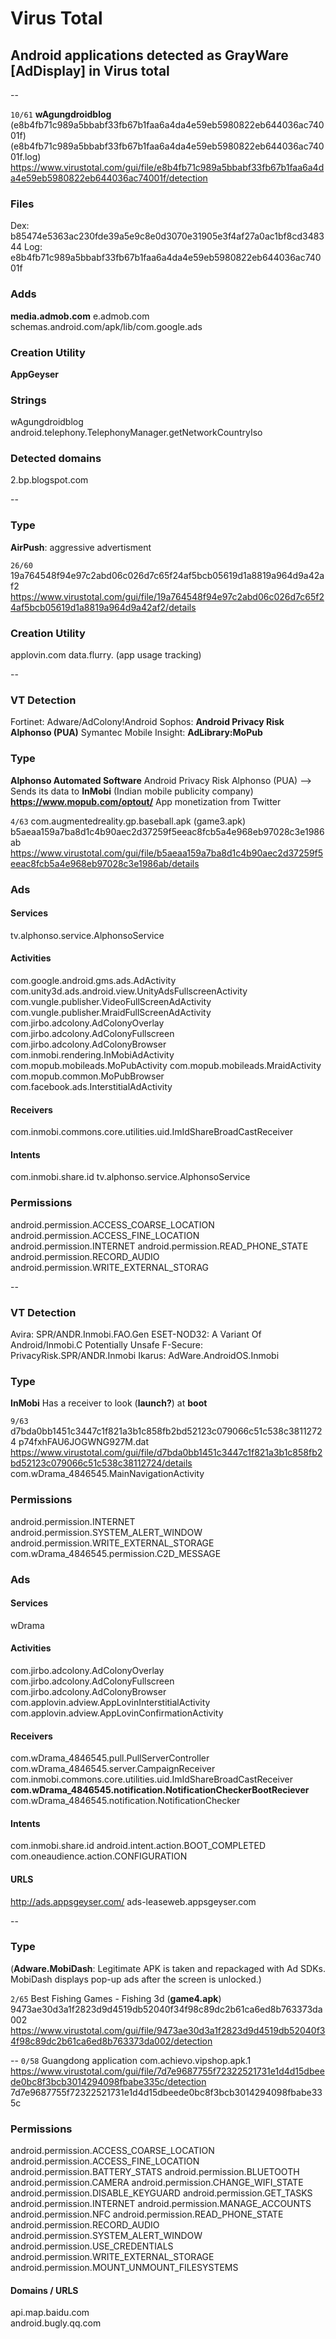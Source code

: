 # Virus Total

## Android applications detected as GrayWare [AdDisplay] in Virus total
--


```10/61```
**wAgungdroidblog**
(e8b4fb71c989a5bbabf33fb67b1faa6a4da4e59eb5980822eb644036ac74001f)
(e8b4fb71c989a5bbabf33fb67b1faa6a4da4e59eb5980822eb644036ac74001f.log)
https://www.virustotal.com/gui/file/e8b4fb71c989a5bbabf33fb67b1faa6a4da4e59eb5980822eb644036ac74001f/detection


### Files
Dex:
b85474e5363ac230fde39a5e9c8e0d3070e31905e3f4af27a0ac1bf8cd348344
Log:
e8b4fb71c989a5bbabf33fb67b1faa6a4da4e59eb5980822eb644036ac74001f

### Adds
**media.admob.com**
e.admob.com
schemas.android.com/apk/lib/com.google.ads

### Creation Utility
**AppGeyser**

### Strings
wAgungdroidblog
android.telephony.TelephonyManager.getNetworkCountryIso

### Detected domains
2.bp.blogspot.com







--


### Type
**AirPush**: aggressive advertisment


```26/60```
19a764548f94e97c2abd06c026d7c65f24af5bcb05619d1a8819a964d9a42af2
https://www.virustotal.com/gui/file/19a764548f94e97c2abd06c026d7c65f24af5bcb05619d1a8819a964d9a42af2/details

### Creation Utility
applovin.com
data.flurry. (app usage tracking)






-- 



### VT Detection
Fortinet: Adware/AdColony!Android
Sophos: **Android Privacy Risk Alphonso (PUA)**
Symantec Mobile Insight: **AdLibrary:MoPub**

### Type
**Alphonso Automated Software**
Android Privacy Risk Alphonso (PUA)
--> Sends its data to **InMobi** (Indian mobile publicity company)
**https://www.mopub.com/optout/** App monetization from Twitter


```4/63```
com.augmentedreality.gp.baseball.apk (game3.apk)
b5aeaa159a7ba8d1c4b90aec2d37259f5eeac8fcb5a4e968eb97028c3e1986ab
https://www.virustotal.com/gui/file/b5aeaa159a7ba8d1c4b90aec2d37259f5eeac8fcb5a4e968eb97028c3e1986ab/details

### Ads
#### Services
tv.alphonso.service.AlphonsoService
#### Activities
com.google.android.gms.ads.AdActivity 
com.unity3d.ads.android.view.UnityAdsFullscreenActivity 
com.vungle.publisher.VideoFullScreenAdActivity 
com.vungle.publisher.MraidFullScreenAdActivity 
com.jirbo.adcolony.AdColonyOverlay 
com.jirbo.adcolony.AdColonyFullscreen 
com.jirbo.adcolony.AdColonyBrowser 
com.inmobi.rendering.InMobiAdActivity 
com.mopub.mobileads.MoPubActivity 
com.mopub.mobileads.MraidActivity 
com.mopub.common.MoPubBrowser 
com.facebook.ads.InterstitialAdActivity 
#### Receivers
com.inmobi.commons.core.utilities.uid.ImIdShareBroadCastReceiver
#### Intents
com.inmobi.share.id
tv.alphonso.service.AlphonsoService

### Permissions
android.permission.ACCESS_COARSE_LOCATION 
android.permission.ACCESS_FINE_LOCATION 
android.permission.INTERNET 
android.permission.READ_PHONE_STATE 
android.permission.RECORD_AUDIO 
android.permission.WRITE_EXTERNAL_STORAG







--



### VT Detection
Avira: SPR/ANDR.Inmobi.FAO.Gen
ESET-NOD32: A Variant Of Android/Inmobi.C Potentially Unsafe
F-Secure: PrivacyRisk.SPR/ANDR.Inmobi
Ikarus: AdWare.AndroidOS.Inmobi

### Type
**InMobi** 
Has a receiver to look (**launch?**) at **boot**

```9/63```
d7bda0bb1451c3447c1f821a3b1c858fb2bd52123c079066c51c538c38112724
p74fxhFAU6JOGWNG927M.dat
https://www.virustotal.com/gui/file/d7bda0bb1451c3447c1f821a3b1c858fb2bd52123c079066c51c538c38112724/details
com.wDrama_4846545.MainNavigationActivity

### Permissions
android.permission.INTERNET 
android.permission.SYSTEM_ALERT_WINDOW 
android.permission.WRITE_EXTERNAL_STORAGE 
com.wDrama_4846545.permission.C2D_MESSAGE

### Ads
#### Services
wDrama
#### Activities
com.jirbo.adcolony.AdColonyOverlay 
com.jirbo.adcolony.AdColonyFullscreen 
com.jirbo.adcolony.AdColonyBrowser
com.applovin.adview.AppLovinInterstitialActivity 
com.applovin.adview.AppLovinConfirmationActivity
#### Receivers
com.wDrama_4846545.pull.PullServerController 
com.wDrama_4846545.server.CampaignReceiver 
com.inmobi.commons.core.utilities.uid.ImIdShareBroadCastReceiver 
**com.wDrama_4846545.notification.NotificationCheckerBootReciever**
com.wDrama_4846545.notification.NotificationChecker
#### Intents
com.inmobi.share.id
android.intent.action.BOOT_COMPLETED
com.oneaudience.action.CONFIGURATION
#### URLS
http://ads.appsgeyser.com/
ads-leaseweb.appsgeyser.com





-- 

### Type
(**Adware.MobiDash**: Legitimate APK is taken and repackaged with Ad SDKs. MobiDash displays pop-up ads after the screen is unlocked.)

```2/65```
Best Fishing Games - Fishing 3d (**game4.apk**)
9473ae30d3a1f2823d9d4519db52040f34f98c89dc2b61ca6ed8b763373da002
https://www.virustotal.com/gui/file/9473ae30d3a1f2823d9d4519db52040f34f98c89dc2b61ca6ed8b763373da002/detection










--
 ```0/58```
Guangdong application
com.achievo.vipshop.apk.1
https://www.virustotal.com/gui/file/7d7e9687755f72322521731e1d4d15dbeede0bc8f3bcb3014294098fbabe335c/detection
7d7e9687755f72322521731e1d4d15dbeede0bc8f3bcb3014294098fbabe335c

### Permissions
android.permission.ACCESS_COARSE_LOCATION 
android.permission.ACCESS_FINE_LOCATION 
android.permission.BATTERY_STATS 
android.permission.BLUETOOTH 
android.permission.CAMERA 
android.permission.CHANGE_WIFI_STATE 
android.permission.DISABLE_KEYGUARD 
android.permission.GET_TASKS 
android.permission.INTERNET 
android.permission.MANAGE_ACCOUNTS 
android.permission.NFC 
android.permission.READ_PHONE_STATE 
android.permission.RECORD_AUDIO 
android.permission.SYSTEM_ALERT_WINDOW 
android.permission.USE_CREDENTIALS 
android.permission.WRITE_EXTERNAL_STORAGE
android.permission.MOUNT_UNMOUNT_FILESYSTEMS

#### Domains / URLS
api.map.baidu.com	
android.bugly.qq.com








